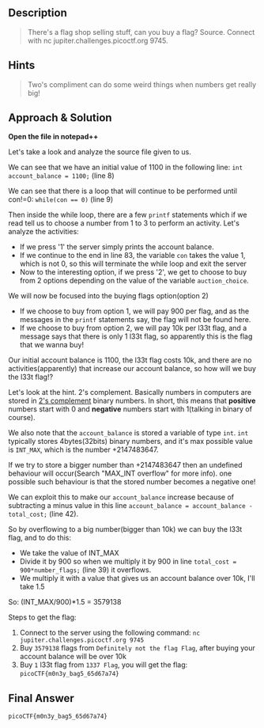 ## Description

> There's a flag shop selling stuff, can you buy a flag? Source. Connect with nc jupiter.challenges.picoctf.org 9745.


## Hints

> Two's compliment can do some weird things when numbers get really big!


## Approach & Solution

**Open the file in notepad++**

Let's take a look and analyze the source file given to us.

We can see that we have an initial value of 1100 in the following line: `int account_balance = 1100;` (line 8)

We can see that there is a loop that will continue to be performed until con!=0: `while(con == 0)` (line 9)

Then inside the while loop, there are a few `printf` statements which if we read tell us to choose a number from 1 to 3 to perform an activity. Let's analyze the activities:

+ If we press '1' the server simply prints the account balance.
+ If we continue to the end in line 83, the variable `con` takes the value 1, which is not 0, so this will terminate the while loop and exit the server
+ Now to the interesting option, if we press '2', we get to choose to buy from 2 options depending on the value of the variable `auction_choice`.

We will now be focused into the buying flags option(option 2)
- If we choose to buy from option 1, we will pay 900 per flag, and as the messages in the `printf` statements say, the flag will not be found here.
- If we choose to buy from option 2, we will pay 10k per l33t flag, and a message says that there is only 1 l33t flag, so apparently this is the flag that we wanna buy!

Our initial account balance is 1100, the l33t flag costs 10k, and there are no activities(apparently) that increase our account balance, so how will we buy the l33t flag!?

Let's look at the hint. 2's complement. Basically numbers in computers are stored in [2's complement](https://en.wikipedia.org/wiki/Two%27s_complement) binary numbers. In short, this means that **positive** numbers start with 0 and **negative** numbers start with 1(talking in binary of course).

We also note that the `account_balance` is stored a variable of type `int`. `int` typically stores 4bytes(32bits) binary numbers, and it's max possible value is `INT_MAX`, which is the number +2147483647.

If we try to store a bigger number than +2147483647 then an undefined behaviour will occur(Search "MAX_INT overflow" for more info). one possible such behaviour is that the stored number becomes a negative one!

We can exploit this to make our `account_balance` increase because of subtracting a minus value in this line `account_balance = account_balance - total_cost;` (line 42).

So by overflowing to a big number(bigger than 10k) we can buy the l33t flag, and to do this:

+ We take the value of INT_MAX
+ Divide it by 900 so when we multiply it by 900 in line `total_cost = 900*number_flags;` (line 39) it overflows.
+ We multiply it with a value that gives us an account balance over 10k, I'll take 1.5

So: (INT_MAX/900)*1.5 = 3579138

Steps to get the flag:
1. Connect to the server using the following command: `nc jupiter.challenges.picoctf.org 9745`
2. Buy `3579138` flags from `Definitely not the flag Flag`, after buying your account balance will be over 10k
3. Buy `1` l33t flag from `1337 Flag`, you will get the flag: `picoCTF{m0n3y_bag5_65d67a74}`

## Final Answer

`picoCTF{m0n3y_bag5_65d67a74}`

